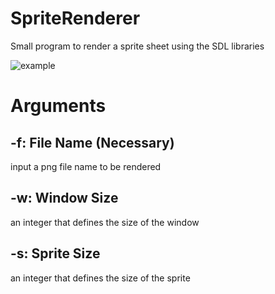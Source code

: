 # SpriteRenderer
Small program to render a sprite sheet using the SDL libraries

![example](https://user-images.githubusercontent.com/32118688/42975676-461c5722-8b72-11e8-82a5-c3350df5dd9d.gif)

# Arguments
## -f: File Name (**Necessary**)
input a png file name to be rendered 

## -w: Window Size
an integer that defines the size of the window

## -s: Sprite Size
an integer that defines the size of the sprite
